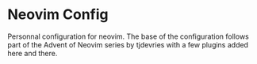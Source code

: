 # Neovim Config

Personnal configuration for neovim.
The base of the configuration follows part of the Advent of Neovim series by tjdevries with a few plugins added here and there.

